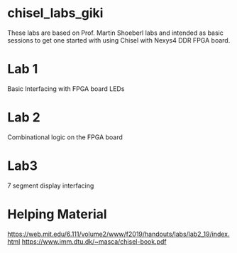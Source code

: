 # chisel_labs_giki
These labs are based on Prof. Martin Shoeberl labs and intended as basic sessions to get one started with using Chisel with Nexys4 DDR FPGA board.
# Lab 1
Basic Interfacing with FPGA board LEDs
# Lab 2
Combinational logic on the FPGA board
# Lab3 
7 segment display interfacing 
# Helping Material
https://web.mit.edu/6.111/volume2/www/f2019/handouts/labs/lab2_19/index.html
https://www.imm.dtu.dk/~masca/chisel-book.pdf

